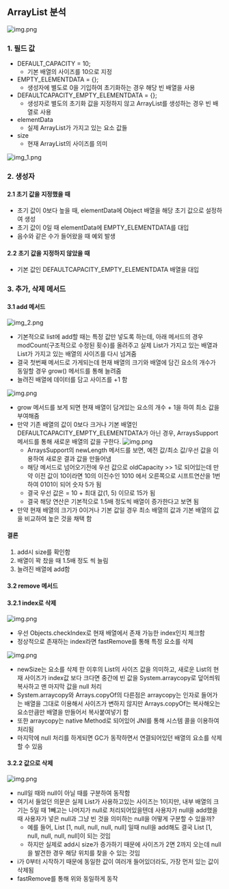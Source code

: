 ## ArrayList 분석

![img.png](image/img.png)

### 1. 필드 값
- DEFAULT_CAPACITY = 10;
  - 기본 배열의 사이즈를 10으로 지정
- EMPTY_ELEMENTDATA = {};
  - 생성자에 별도로 0을 기입하여 초기화하는 경우 해당 빈 배열을 사용
- DEFAULTCAPACITY_EMPTY_ELEMENTDATA = {};
  - 생성자로 별도의 초기화 값을 지정하지 않고 ArrayList를 생성하는 경우 빈 배열로 사용
- elementData
  - 실제 ArrayList가 가지고 있는 요소 값들
- size
  - 현재 ArrayList의 사이즈를 의미

![img_1.png](image/img_1.png)

### 2. 생성자
#### 2.1 초기 값을 지정했을 때
- 초기 값이 0보다 높을 때, elementData에 Object 배열을 해당 초기 값으로 설정하여 생성
- 초기 값이 0일 때 elementData에 EMPTY_ELEMENTDATA를 대입
- 음수와 같은 수가 들어왔을 때 예외 발생

#### 2.2 초기 값을 지정하지 않았을 때
- 기본 값인 DEFAULTCAPACITY_EMPTY_ELEMENTDATA 배열을 대입


### 3. 추가, 삭제 메서드
#### 3.1 add 메서드
![img_2.png](image/img_2.png)
- 기본적으로 list에 add할 때는 특정 값만 넣도록 하는데, 아래 메서드의 경우 modCount(구조적으로 수정된 횟수)를 올려주고 실제 List가 가지고 있는 배열과 List가 가지고 있는 배열의 사이즈를 다시 넘겨줌
- 결국 첫번째 메서드로 가게되는데 현재 배열의 크기와 배열에 담긴 요소의 개수가 동일할 경우 grow() 메서드를 통해 늘려줌
- 늘려진 배열에 데이터를 담고 사이즈를 +1 함

![img.png](image/img_3.png)
- grow 메서드를 보게 되면 현재 배열이 담겨있는 요소의 개수 + 1을 하여 최소 값을 부여해줌
- 만약 기존 배열의 값이 0보다 크거나 기본 배열인 DEFAULTCAPACITY_EMPTY_ELEMENTDATA가 아닌 경우, ArraysSupport 메서드를 통해 새로운 배열의 값을 구한다.
  ![img.png](image/img_4.png)
  - ArraysSupport의 newLength 메서드를 보면, 예전 값/최소 값/우선 값을 이용하여 새로운 결과 값을 만들어냄
  - 해당 메서드로 넘어오기전에 우선 값으로 oldCapacity >> 1로 되어있는데 만약 이전 값이 10이라면 10의 이진수인 1010 에서 오른쪽으로 시프트연산을 1번하여 0101이 되어 숫자 5가 됨
  - 결국 우선 값은 = 10 + 최대 값(1, 5) 이므로 15가 됨
  - 결국 해당 연산은 기본적으로 1.5배 정도씩 배열이 증가한다고 보면 됨
- 만약 현재 배열의 크기가 0이거나 기본 값일 경우 최소 배열의 값과 기본 배열의 값을 비교하여 높은 것을 채택 함


#### 결론
1. add시 size를 확인함
2. 배열이 꽉 찼을 때 1.5배 정도 씩 늘림
3. 늘려진 배열에 add함 

#### 3.2 remove 메서드
#### 3.2.1 index로 삭제
![img.png](image/img_5.png)
- 우선 Objects.checkIndex로 현재 배열에서 존재 가능한 index인지 체크함
- 정상적으로 존재하는 index라면 fastRemove를 통해 특정 요소를 삭제

![img.png](image/img_6.png)
- newSize는 요소를 삭제 한 이후의 List의 사이즈 값을 의미하고, 새로운 List의 현재 사이즈가 index값 보다 크다면 중간에 빈 값을 System.arraycopy로 덮어씌워 복사하고 맨 마지막 값을 null 처리
- System.arraycopy와 Arrays.copyOf의 다른점은 arraycopy는 인자로 들어가는 배열을 그대로 이용해서 사이즈가 변하지 않지만 Arrays.copyOf는 복사해오는 요소만큼만 배열을 만들어서 복사붙여넣기 함
- 또한 arraycopy는 native Method로 되어있어 JNI를 통해 시스템 콜을 이용하여 처리됨
- 마지막에 null 처리를 하게되면 GC가 동작하면서 연결되어있던 배열의 요소를 삭제할 수 있음


#### 3.2.2 값으로 삭제
![img.png](image/img_7.png)
- null일 때와 null이 아닐 때를 구분하여 동작함
- 여기서 들었던 의문은 실제 List가 사용하고있는 사이즈는 1이지만, 내부 배열의 크기는 5일 때 1빼고는 나머지가 null로 처리되어있을텐데 사용자가 null을 add했을 때 사용자가 넣은 null과 그냥 빈 것을 의미하는 null을 어떻게 구분할 수 있을까?
  - 예를 들어, List [1, null, null, null, null] 일때 null을 add해도 결국 List [1, null, null, null, null]이 되는 것임
  - 하지만 실제로 add시 size가 증가하기 때문에 사이즈가 2면 2까지 오는데 null을 발견한 경우 해당 위치를 찾을 수 있는 것임
- i가 0부터 시작하기 때문에 동일한 값이 여러개 들어있더라도, 가장 먼저 있는 값이 삭제됨
- fastRemove를 통해 위와 동일하게 동작

